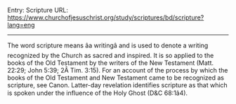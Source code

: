 Entry: Scripture
URL: https://www.churchofjesuschrist.org/study/scriptures/bd/scripture?lang=eng

---

The word scripture means âa writingâ and is used to denote a writing recognized by the Church as sacred and inspired. It is so applied to the books of the Old Testament by the writers of the New Testament (Matt. 22:29; John 5:39; 2Â Tim. 3:15). For an account of the process by which the books of the Old Testament and New Testament came to be recognized as scripture, see Canon. Latter-day revelation identifies scripture as that which is spoken under the influence of the Holy Ghost (D&C 68:1â4).
